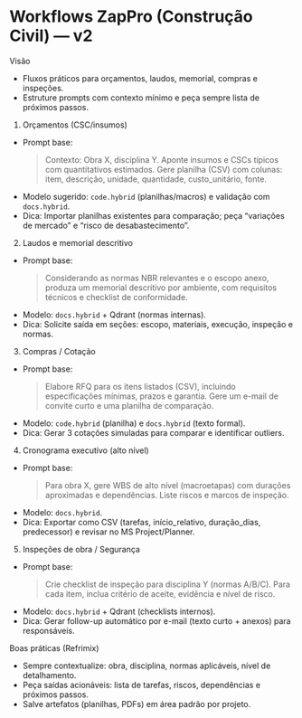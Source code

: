 # Workflows ZapPro (Construção Civil) — v2

Visão
- Fluxos práticos para orçamentos, laudos, memorial, compras e inspeções.
- Estruture prompts com contexto mínimo e peça sempre lista de próximos passos.

1) Orçamentos (CSC/insumos)
- Prompt base:
  > Contexto: Obra X, disciplina Y. Aponte insumos e CSCs típicos com quantitativos estimados. Gere planilha (CSV) com colunas: item, descrição, unidade, quantidade, custo_unitário, fonte.
- Modelo sugerido: `code.hybrid` (planilhas/macros) e validação com `docs.hybrid`.
- Dica: Importar planilhas existentes para comparação; peça “variações de mercado” e “risco de desabastecimento”.

2) Laudos e memorial descritivo
- Prompt base:
  > Considerando as normas NBR relevantes e o escopo anexo, produza um memorial descritivo por ambiente, com requisitos técnicos e checklist de conformidade.
- Modelo: `docs.hybrid` + Qdrant (normas internas). 
- Dica: Solicite saída em seções: escopo, materiais, execução, inspeção e normas.

3) Compras / Cotação
- Prompt base:
  > Elabore RFQ para os itens listados (CSV), incluindo especificações mínimas, prazos e garantia. Gere um e-mail de convite curto e uma planilha de comparação.
- Modelo: `code.hybrid` (planilha) e `docs.hybrid` (texto formal).
- Dica: Gerar 3 cotações simuladas para comparar e identificar outliers.

4) Cronograma executivo (alto nível)
- Prompt base:
  > Para obra X, gere WBS de alto nível (macroetapas) com durações aproximadas e dependências. Liste riscos e marcos de inspeção.
- Modelo: `docs.hybrid`.
- Dica: Exportar como CSV (tarefas, início_relativo, duração_dias, predecessor) e revisar no MS Project/Planner.

5) Inspeções de obra / Segurança
- Prompt base:
  > Crie checklist de inspeção para disciplina Y (normas A/B/C). Para cada item, inclua critério de aceite, evidência e nível de risco.
- Modelo: `docs.hybrid` + Qdrant (checklists internos).
- Dica: Gerar follow-up automático por e-mail (texto curto + anexos) para responsáveis.

Boas práticas (Refrimix)
- Sempre contextualize: obra, disciplina, normas aplicáveis, nível de detalhamento.
- Peça saídas acionáveis: lista de tarefas, riscos, dependências e próximos passos.
- Salve artefatos (planilhas, PDFs) em área padrão por projeto.
